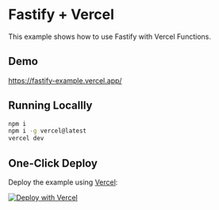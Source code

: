 # Fastify + Vercel

This example shows how to use Fastify with Vercel Functions.

## Demo

https://fastify-example.vercel.app/

## Running Locallly

```bash
npm i
npm i -g vercel@latest
vercel dev
```

## One-Click Deploy

Deploy the example using [Vercel](https://vercel.com?utm_source=github&utm_medium=readme&utm_campaign=vercel-examples):

[![Deploy with Vercel](https://vercel.com/button)](https://vercel.com/new/clone?repository-url=https://github.com/vercel/examples/tree/main/starter/fastify&project-name=fastify&repository-name=fastify)
